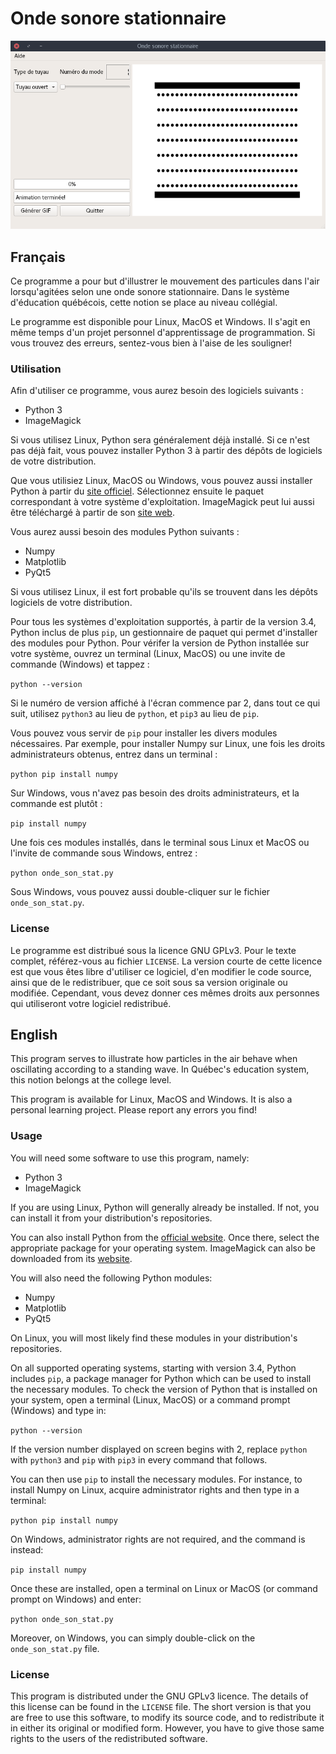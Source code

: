 # Onde sonore stationnaire

![screenshot](https://raw.githubusercontent.com/Pattedetable/onde-sonore-stationnaire/master/onde_son_screenshot.png)

## Français

Ce programme a pour but d'illustrer le mouvement des particules dans l'air lorsqu'agitées selon une onde sonore stationnaire.  Dans le système d'éducation québécois, cette notion se place au niveau collégial.

Le programme est disponible pour Linux, MacOS et Windows.  Il s'agit en même temps d'un projet personnel d'apprentissage de programmation.  Si vous trouvez des erreurs, sentez-vous bien à l'aise de les souligner!


### Utilisation

Afin d'utiliser ce programme, vous aurez besoin des logiciels suivants :

  * Python 3
  * ImageMagick

Si vous utilisez Linux, Python sera généralement déjà installé.  Si ce n'est pas déjà fait, vous pouvez installer Python 3 à partir des dépôts de logiciels de votre distribution.

Que vous utilisiez Linux, MacOS ou Windows, vous pouvez aussi installer Python à partir du [site officiel](https://www.python.org/).  Sélectionnez ensuite le paquet correspondant à votre système d'exploitation.  ImageMagick peut lui aussi être téléchargé à partir de son [site web](https://www.imagemagick.org/script/index.php).

Vous aurez aussi besoin des modules Python suivants :

  * Numpy
  * Matplotlib
  * PyQt5

Si vous utilisez Linux, il est fort probable qu'ils se trouvent dans les dépôts logiciels de votre distribution.

Pour tous les systèmes d'exploitation supportés, à partir de la version 3.4, Python inclus de plus `pip`, un gestionnaire de paquet qui permet d'installer des modules pour Python.  Pour vérifer la version de Python installée sur votre système, ouvrez un terminal (Linux, MacOS) ou une invite de commande (Windows) et tappez :

```python --version```

Si le numéro de version affiché à l'écran commence par 2, dans tout ce qui suit, utilisez `python3` au lieu de `python`, et `pip3` au lieu de `pip`.

Vous pouvez vous servir de `pip` pour installer les divers modules nécessaires.  Par exemple, pour installer Numpy sur Linux, une fois les droits administrateurs obtenus, entrez dans un terminal :

```python pip install numpy```

Sur Windows, vous n'avez pas besoin des droits administrateurs, et la commande est plutôt :

```pip install numpy```

Une fois ces modules installés, dans le terminal sous Linux et MacOS ou l'invite de commande sous Windows, entrez :

```python onde_son_stat.py```

Sous Windows, vous pouvez aussi double-cliquer sur le fichier ```onde_son_stat.py```.

### License

Le programme est distribué sous la licence GNU GPLv3.  Pour le texte complet, référez-vous au fichier `LICENSE`.
La version courte de cette licence est que vous êtes libre d'utiliser ce logiciel, d'en modifier le code source, ainsi que de le redistribuer, que ce soit sous sa version originale ou modifiée.  Cependant, vous devez donner ces mêmes droits aux personnes qui utiliseront votre logiciel redistribué.


## English

This program serves to illustrate how particles in the air behave when oscillating according to a standing wave.  In Québec's education system, this notion belongs at the college level.

This program is available for Linux, MacOS and Windows.  It is also a personal learning project.  Please report any errors you find!


### Usage


You will need some software to use this program, namely:

  * Python 3
  * ImageMagick

If you are using Linux, Python will generally already be installed.  If not, you can install it from your distribution's repositories.

You can also install Python from the [official website](https://www.python.org/).  Once there, select the appropriate package for your operating system.  ImageMagick can also be downloaded from its [website](https://www.imagemagick.org/script/index.php).

You will also need the following Python modules:

  * Numpy
  * Matplotlib
  * PyQt5

On Linux, you will most likely find these modules in your distribution's repositories.

On all supported operating systems, starting with version 3.4, Python includes `pip`, a package manager for Python which can be used to install the necessary modules.  To check the version of Python that is installed on your system, open a terminal (Linux, MacOS) or a command prompt (Windows) and type in:

```python --version```

If the version number displayed on screen begins with 2, replace `python` with `python3` and `pip` with `pip3` in every command that follows.

You can then use `pip` to install the necessary modules.  For instance, to install Numpy on Linux, acquire administrator rights and then type in a terminal:

```python pip install numpy```

On Windows, administrator rights are not required, and the command is instead:

```pip install numpy```

Once these are installed, open a terminal on Linux or MacOS (or command prompt on Windows) and enter:

```python onde_son_stat.py```

Moreover, on Windows, you can simply double-click on the ```onde_son_stat.py``` file.

### License

This program is distributed under the GNU GPLv3 licence.  The details of this license can be found in the `LICENSE` file.
The short version is that you are free to use this software, to modify its source code, and to redistribute it in either its original or modified form.  However, you have to give those same rights to the users of the redistributed software.

